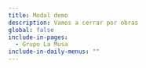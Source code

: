 ```yaml
---
title: Modal demo
description: Vamos a cerrar por obras
global: false
include-in-pages:
  - Grupo La Musa
include-in-daily-menus: ""
---
```

